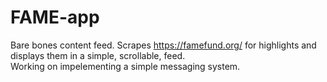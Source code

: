 # FAME-app
Bare bones content feed. Scrapes https://famefund.org/ for highlights and displays them in a simple, scrollable, feed.  
Working on impelementing a simple messaging system.  
